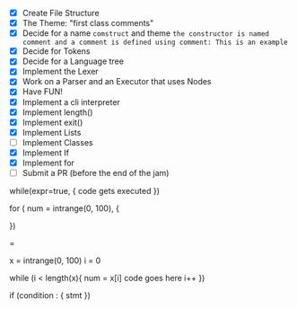 - [x] Create File Structure
- [x] The Theme: "first class comments"
- [x] Decide for a name `comstruct` and
  theme `the constructor is named comment and a comment is defined using comment: This is an example`
- [x] Decide for Tokens
- [x] Decide for a Language tree
- [x] Implement the Lexer
- [x] Work on a Parser and an Executor that uses Nodes
- [x] Have FUN!
- [x] Implement a cli interpreter
- [x] Implement length()
- [x] Implement exit()
- [x] Implement Lists
- [ ] Implement Classes
- [x] Implement If
- [x] Implement for
- [ ] Submit a PR (before the end of the jam)

while(expr=true, { code gets executed })

for ( num = intrange(0, 100), {

})

=

x = intrange(0, 100)
i = 0

while (i < length(x){ num = x[i]
code goes here i++ })

if (condition : { stmt })
